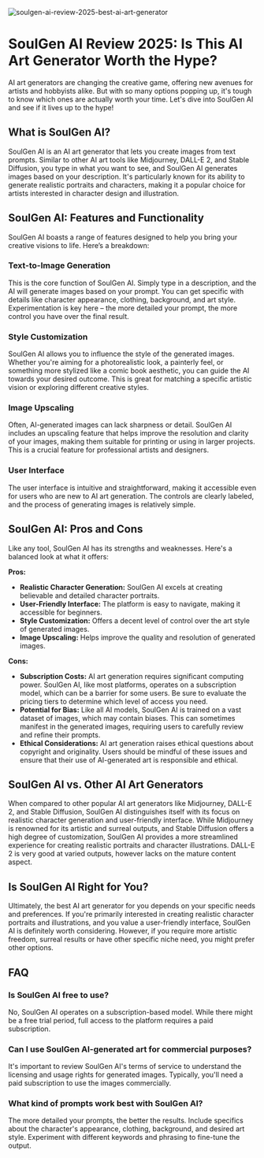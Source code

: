 ![soulgen-ai-review-2025-best-ai-art-generator](https://images.pexels.com/photos/5473960/pexels-photo-5473960.jpeg?auto=compress&cs=tinysrgb&fit=crop&h=627&w=1200)

# SoulGen AI Review 2025: Is This AI Art Generator Worth the Hype?

AI art generators are changing the creative game, offering new avenues for artists and hobbyists alike. But with so many options popping up, it's tough to know which ones are actually worth your time. Let's dive into SoulGen AI and see if it lives up to the hype!

## What is SoulGen AI?

SoulGen AI is an AI art generator that lets you create images from text prompts. Similar to other AI art tools like Midjourney, DALL-E 2, and Stable Diffusion, you type in what you want to see, and SoulGen AI generates images based on your description. It's particularly known for its ability to generate realistic portraits and characters, making it a popular choice for artists interested in character design and illustration.

## SoulGen AI: Features and Functionality

SoulGen AI boasts a range of features designed to help you bring your creative visions to life. Here’s a breakdown:

### Text-to-Image Generation

This is the core function of SoulGen AI. Simply type in a description, and the AI will generate images based on your prompt. You can get specific with details like character appearance, clothing, background, and art style. Experimentation is key here – the more detailed your prompt, the more control you have over the final result.

### Style Customization

SoulGen AI allows you to influence the style of the generated images. Whether you're aiming for a photorealistic look, a painterly feel, or something more stylized like a comic book aesthetic, you can guide the AI towards your desired outcome. This is great for matching a specific artistic vision or exploring different creative styles.

### Image Upscaling

Often, AI-generated images can lack sharpness or detail. SoulGen AI includes an upscaling feature that helps improve the resolution and clarity of your images, making them suitable for printing or using in larger projects. This is a crucial feature for professional artists and designers.

### User Interface

The user interface is intuitive and straightforward, making it accessible even for users who are new to AI art generation. The controls are clearly labeled, and the process of generating images is relatively simple.

## SoulGen AI: Pros and Cons

Like any tool, SoulGen AI has its strengths and weaknesses. Here's a balanced look at what it offers:

**Pros:**

*   **Realistic Character Generation:** SoulGen AI excels at creating believable and detailed character portraits.
*   **User-Friendly Interface:** The platform is easy to navigate, making it accessible for beginners.
*   **Style Customization:** Offers a decent level of control over the art style of generated images.
*   **Image Upscaling:** Helps improve the quality and resolution of generated images.

**Cons:**

*   **Subscription Costs:** AI art generation requires significant computing power. SoulGen AI, like most platforms, operates on a subscription model, which can be a barrier for some users. Be sure to evaluate the pricing tiers to determine which level of access you need. 
*   **Potential for Bias:** Like all AI models, SoulGen AI is trained on a vast dataset of images, which may contain biases. This can sometimes manifest in the generated images, requiring users to carefully review and refine their prompts.
*   **Ethical Considerations:** AI art generation raises ethical questions about copyright and originality. Users should be mindful of these issues and ensure that their use of AI-generated art is responsible and ethical.

## SoulGen AI vs. Other AI Art Generators

When compared to other popular AI art generators like Midjourney, DALL-E 2, and Stable Diffusion, SoulGen AI distinguishes itself with its focus on realistic character generation and user-friendly interface. While Midjourney is renowned for its artistic and surreal outputs, and Stable Diffusion offers a high degree of customization, SoulGen AI provides a more streamlined experience for creating realistic portraits and character illustrations. DALL-E 2 is very good at varied outputs, however lacks on the mature content aspect.

## Is SoulGen AI Right for You?

Ultimately, the best AI art generator for you depends on your specific needs and preferences. If you're primarily interested in creating realistic character portraits and illustrations, and you value a user-friendly interface, SoulGen AI is definitely worth considering. However, if you require more artistic freedom, surreal results or have other specific niche need, you might prefer other options.

## FAQ

### Is SoulGen AI free to use?

No, SoulGen AI operates on a subscription-based model. While there might be a free trial period, full access to the platform requires a paid subscription.

### Can I use SoulGen AI-generated art for commercial purposes?

It's important to review SoulGen AI's terms of service to understand the licensing and usage rights for generated images. Typically, you'll need a paid subscription to use the images commercially.

### What kind of prompts work best with SoulGen AI?

The more detailed your prompts, the better the results. Include specifics about the character's appearance, clothing, background, and desired art style. Experiment with different keywords and phrasing to fine-tune the output.
